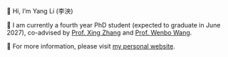 👋 Hi, I’m Yang Li (李泱)

👀 I am currently a fourth year PhD student (expected to graduate in June 2027), co-advised by [Prof. Xing Zhang](https://teacher.bupt.edu.cn/zhangxing/) and [Prof. Wenbo Wang](https://teacher.bupt.edu.cn/wangwenbo/zh_CN/index.htm).

🌱 For more information, please visit [my personal website](http://www.liyangbupt.com/).
